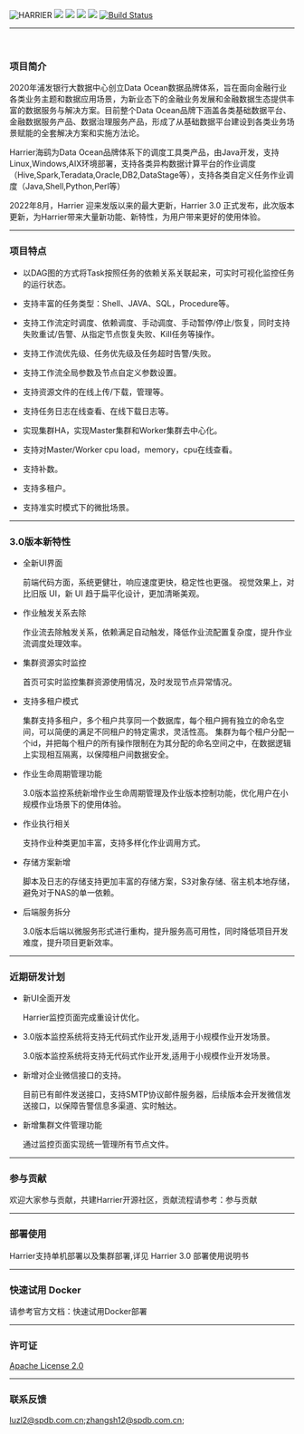 ![HARRIER](https://user-images.githubusercontent.com/38176315/133361205-b2d987de-11e1-40fa-a848-cbc1bf1889cd.jpg)
![](https://img.shields.io/badge/language-java-blue.svg)
![](https://img.shields.io/badge/release-v2.3-green.svg)
![](https://img.shields.io/tokei/lines/github/spdb-opensource/harrier?color=orange)
![](https://img.shields.io/github/license/spdb-opensource/harrier?color=purple)
<a href="https://app.circleci.com/pipelines/github/spdb-opensource/harrier"><img src="https://img.shields.io/circleci/project/github/spdb-opensource/harrier?sanitize=true" alt="Build Status"></a>


------

​
### 项目简介

2020年浦发银行大数据中心创立Data Ocean数据品牌体系，旨在面向金融行业各类业务主题和数据应用场景，为新业态下的金融业务发展和金融数据生态提供丰富的数据服务与解决方案。目前整个Data Ocean品牌下涵盖各类基础数据平台、金融数据服务产品、数据治理服务产品，形成了从基础数据平台建设到各类业务场景赋能的全套解决方案和实施方法论。

Harrier海鹞为Data Ocean品牌体系下的调度工具类产品，由Java开发，支持Linux,Windows,AIX环境部署，支持各类异构数据计算平台的作业调度（Hive,Spark,Teradata,Oracle,DB2,DataStage等），支持各类自定义任务作业调度（Java,Shell,Python,Perl等）

2022年8月，Harrier 迎来发版以来的最大更新，Harrier 3.0 正式发布，此次版本更新，为Harrier带来大量新功能、新特性，为用户带来更好的使用体验。

------

### 项目特点

- 以DAG图的方式将Task按照任务的依赖关系关联起来，可实时可视化监控任务的运行状态。

- 支持丰富的任务类型：Shell、JAVA、SQL，Procedure等。

- 支持工作流定时调度、依赖调度、手动调度、手动暂停/停止/恢复，同时支持失败重试/告警、从指定节点恢复失败、Kill任务等操作。

- 支持工作流优先级、任务优先级及任务超时告警/失败。

- 支持工作流全局参数及节点自定义参数设置。

- 支持资源文件的在线上传/下载，管理等。

- 支持任务日志在线查看、在线下载日志等。

- 实现集群HA，实现Master集群和Worker集群去中心化。

- 支持对Master/Worker cpu load，memory，cpu在线查看。

- 支持补数。

- 支持多租户。
- 支持准实时模式下的微批场景。

------

### 3.0版本新特性

- 全新UI界面

  前端代码方面，系统更健壮，响应速度更快，稳定性也更强。
  视觉效果上，对比旧版 UI，新 UI 趋于扁平化设计，更加清晰美观。

- 作业触发关系去除

  作业流去除触发关系，依赖满足自动触发，降低作业流配置复杂度，提升作业流调度处理效率。

- 集群资源实时监控

  首页可实时监控集群资源使用情况，及时发现节点异常情况。

- 支持多租户模式

  集群支持多租户，多个租户共享同一个数据库，每个租户拥有独立的命名空间，可以简便的满足不同租户的特定需求，灵活性高。
  集群为每个租户分配一个id，并把每个租户的所有操作限制在为其分配的命名空间之中，在数据逻辑上实现相互隔离，以保障租户间数据安全。

- 作业生命周期管理功能

  3.0版本监控系统新增作业生命周期管理及作业版本控制功能，优化用户在小规模作业场景下的使用体验。

- 作业执行相关

  支持作业种类更加丰富，支持多样化作业调用方式。

- 存储方案新增

  脚本及日志的存储支持更加丰富的存储方案，S3对象存储、宿主机本地存储，避免对于NAS的单一依赖。

- 后端服务拆分

  3.0版本后端以微服务形式进行重构，提升服务高可用性，同时降低项目开发难度，提升项目更新效率。

------

### 近期研发计划

- 新UI全面开发

  Harrier监控页面完成重设计优化。

- 3.0版本监控系统将支持无代码式作业开发,适用于小规模作业开发场景。

  3.0版本监控系统将支持无代码式作业开发,适用于小规模作业开发场景。

- 新增对企业微信接口的支持。

  目前已有邮件发送接口，支持SMTP协议邮件服务器，后续版本会开发微信发送接口，以保障告警信息多渠道、实时触达。

- 新增集群文件管理功能

  通过监控页面实现统一管理所有节点文件。

------

### 参与贡献

欢迎大家参与贡献，共建Harrier开源社区，贡献流程请参考：参与贡献

------

### 部署使用

Harrier支持单机部署以及集群部署,详见 Harrier 3.0 部署使用说明书

------

### 快速试用 Docker

请参考官方文档：快速试用Docker部署



------

### 许可证

[Apache License 2.0](./LICENSE)

------

### 联系反馈

luzl2@spdb.com.cn;zhangsh12@spdb.com.cn;

##### 

